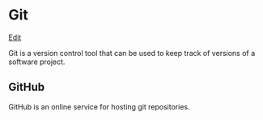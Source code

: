 # Git
[Edit](/edit/git) 

Git is a version control tool that can be used to keep track of versions of a software project.

## GitHub

GitHub is an online service for hosting git repositories.

